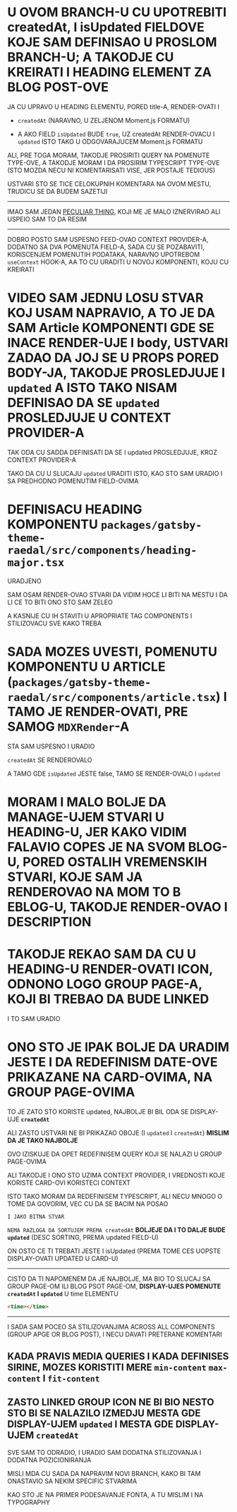 # U OVOM BRANCH-U CU UPOTREBITI createdAt, I isUpdated FIELDOVE KOJE SAM DEFINISAO U PROSLOM BRANCH-U; A TAKODJE CU KREIRATI I HEADING ELEMENT ZA BLOG POST-OVE

JA CU UPRAVO U HEADING ELEMENTU, PORED title-A, RENDER-OVATI I

- `createdAt` (NARAVNO, U ZELJENOM Moment.js FORMATU)

- A AKO FIELD `isUpdated` BUDE `true`, UZ createdAt RENDER-OVACU I `updated` ISTO TAKO U ODGOVARAJUCEM Moment.js FORMATU

ALI, PRE TOGA MORAM, TAKODJE PROSIRITI QUERY NA POMENUTE TYPE-OVE, A TAKODJE MORAM I DA PROSIRIM TYPESCRIPT TYPE-OVE (STO MOZDA NECU NI KOMENTARISATI VISE, JER POSTAJE TEDIOUS) 

USTVARI STO SE TICE CELOKUPNIH KOMENTARA NA OVOM MESTU, TRUDICU SE DA BUDEM SAZETIJI

***

IMAO SAM JEDAN [PECULIAR THING](PECULIAR%20STUFF.md), KOJI ME JE MALO IZNERVIRAO ALI USPEIO SAM TO DA RESIM

***

DOBRO POSTO SAM USPESNO FEED-OVAO CONTEXT PROVIDER-A, DODATNO SA DVA POMENUTA FIELD-A, SADA CU SE POZABAVITI, KORISCENJEM POMENUTIH PODATAKA, NARAVNO UPOTREBOM `useContext` HOOK-A, AA TO CU URADITI U NOVOJ KOMPONENTI, KOJU CU KREIRATI

# VIDEO SAM JEDNU LOSU STVAR KOJ USAM NAPRAVIO, A TO JE DA SAM Article KOMPONENTI GDE SE INACE RENDER-UJE I body, USTVARI ZADAO DA JOJ SE U PROPS PORED BODY-JA, TAKODJE PROSLEDJUJE I `updated` A ISTO TAKO NISAM DEFINISAO DA SE `updated` PROSLEDJUJE U CONTEXT PROVIDER-A

TAK ODA CU SADDA DEFINISATI DA SE I updated PROSLEDJUJE, KROZ CONTEXT PROVIDER-A

TAKO DA CU U SLUCAJU `updated` URADITI ISTO, KAO STO SAM URADIO I SA PREDHODNO POMENUTIM FIELD-OVIMA

# DEFINISACU HEADING KOMPONENTU `packages/gatsby-theme-raedal/src/components/heading-major.tsx`

URADJENO

SAM OSAM RENDER-OVAO STVARI DA VIDIM HOCE LI BITI NA MESTU I DA LI CE TO BITI ONO STO SAM ZELEO

A KASNIJE CU IH STAVITI U APROPRIATE TAG COMPONENTS I STILIZOVACU SVE KAKO TREBA

# SADA MOZES UVESTI, POMENUTU KOMPONENTU U ARTICLE (`packages/gatsby-theme-raedal/src/components/article.tsx`) I TAMO JE RENDER-OVATI, PRE SAMOG `MDXRender`-A

STA SAM USPESNO I URADIO

`createdAt` SE RENDEROVALO

A TAMO GDE `isUpdated` JESTE false, TAMO SE RENDER-OVALO I `updated`

# MORAM I MALO BOLJE DA MANAGE-UJEM STVARI U HEADING-U, JER KAKO VIDIM FALAVIO COPES JE NA SVOM BLOG-U, PORED OSTALIH VREMENSKIH STVARI, KOJE SAM JA RENDEROVAO NA MOM TO B EBLOG-U, TAKODJE RENDER-OVAO I DESCRIPTION

# TAKODJE REKAO SAM DA CU U HEADING-U RENDER-OVATI ICON, ODNONO LOGO GROUP PAGE-A, KOJI BI TREBAO DA BUDE LINKED

I TO SAM URADIO

# ONO STO JE IPAK BOLJE DA URADIM JESTE I DA REDEFINISM DATE-OVE PRIKAZANE NA CARD-OVIMA, NA GROUP PAGE-OVIMA

TO JE ZATO STO KORISTE updated, NAJBOLJE BI BIL ODA SE DISPLAY-UJE **`createdAt`**

ALI ZASTO USTVARI NE BI PRIKAZAO OBOJE (I `updated` I `createdAt`) **MISLIM DA JE TAKO NAJBOLJE**

OVO IZISKUJE DA OPET REDEFINISEM QUERY KOJI SE NALAZI U GROUP PAGE-OVIMA

ALI TAKODJE I ONO STO UZIMA CONTEXT PROVIDER, I VREDNOSTI KOJE KORISTE CARD-OVI KORISTECI CONTEXT

ISTO TAKO MORAM DA REDEFINISEM TYPESCRIPT, ALI NECU MNOGO O TOME DA GOVORIM, VEC CU DA SE BACIM NA POSAO

`I JAKO BITNA STVAR`

`NEMA RAZLOGA DA SORTUJEM PREMA createdAt` **BOLJEJE DA I TO DALJE BUDE `updated`** (DESC SORTING, PREMA updated FIELD-U)

ON OSTO CE TI TREBATI JESTE I isUpdated (PREMA TOME CES UOPSTE DISPLAY-OVATI UPDATED U CARD-U)

***

CISTO DA TI NAPOMENEM DA JE NAJBOLJE, MA BIO TO SLUCAJ SA GROUP PAGE-OM ILI BLOG PSOT PAGE-OM, **DISPLAY-UJES POMENUTE `createdAt` I `updated`** U time ELEMENTU

```html
<time></time>
```

***

I SADA SAM POCEO SA STILIZOVANJIMA ACROSS ALL COMPONENTS (GROUP APGE OR BLOG POST), I NECU DAVATI PRETERANE KOMENTARI

## KADA PRAVIS MEDIA QUERIES I KADA DEFINISES SIRINE, MOZES KORISTITI MERE `min-content` `max-content` I `fit-content`

## ZASTO LINKED GROUP ICON NE BI BIO NESTO STO BI SE NALAZILO IZMEDJU MESTA GDE DISPLAY-UJEM `updated` I MESTA GDE DISPLAY-UJEM `createdAt` 

SVE SAM TO ODRADIO, I URADIO SAM DODATNA STILIZOVANJA I DODATNA POZICIONIRANJA

MISLI MDA CU SADA DA NAPRAVIM NOVI BRANCH, KAKO BI TAM ONASTAVIO SA NEKIM SPECIFIC STVARIMA

KAO STO JE NA PRIMER PODESAVANJE FONTA, A TU MISLIM I NA TYPOGRAPHY
